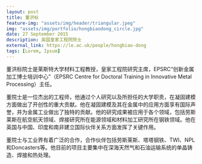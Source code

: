 ```yaml
---
layout: post
title: 董洪标
feature-img: "assets/img/header/triangular.jpeg"
img: "assets/img/portfolio/hongbiaodong_circle.jpg"
date: 27 September 2015
description: 英国皇家工程院院士
external_link: https://le.ac.uk/people/hongbiao-dong
tags: [Lorem, Ipsum]
---
```


董洪标院士是莱斯特大学材料工程教授，皇家工程院研究主席，EPSRC“创新金属加工博士培训中心”（EPSRC Centre for Doctoral Training in Innovative Metal Processing）主任。

董院士是一位杰出的工程师，他通过个人研究以及所担任的大学职责，在凝固建模方面做出了开创性的重大贡献。他在凝固建模及其在金属中的应用方面享有国际声誉，并为金属工业做出了独特的贡献。他的研究成果被应用于各个领域，包括劳斯莱斯在航空航天领域、焊接研究所在能源领域和材料加工研究所在钢铁领域。他在英国与中国、印度和南非建立国际伙伴关系方面发挥了关键作用。

董院士与工业界有着广泛的合作，合作伙伴包括劳斯莱斯、塔塔钢铁、TWI、NPL和Doncasters等。他目前的项目主要集中在深海天然气和石油运输系统的单晶铸造、焊接和热处理。